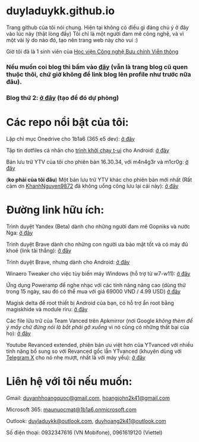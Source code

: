 
# duyladuykk.github.io
Trang github của tôi nói chung.
Hiện tại không có điều gì đáng chú ý ở đây vào lúc này (thật lòng đấy)
Tôi chỉ là một người đam mê công nghệ, và vì một vài lý do nào đó, tạo nên trang web này cho vui :)

Giờ tôi đã là 1 sinh viên của [Học viện Công nghệ Bưu chính Viễn thông](https://portal.ptit.edu.vn/)

### Nếu muốn coi blog thì bấm vào [đây](https://dldkk.blogspot.com) (vẫn là trang blog cũ quen thuộc thôi, chứ giờ không để link blog lên profile như trước nữa đâu).
### Blog thứ 2: [ở đây](https://dldkk.hashnode.dev) (tạo để đó dự phòng)
# Các repo nổi bật của tôi:
Lập chỉ mục Onedrive cho 1b1a6 (365 e5 dev): [ở đây](https://duyladuykk.github.io/FODI/front-end/)

Tập tin dotfiles cá nhân cho [trình khởi chạy t-ui](https://play.google.com/store/apps/details?id=ohi.andre.consolelauncher) cho Android: [ở đây](https://duyladuykk.github.io/t-ui-dotfiles/)

Bản lưu trữ YTV của tôi cho phiên bản 16.30.34, với m4n4g3r và m1cr0g: [ở đây](https://github.com/duyladuykk/432490279788313560182459438453/releases/)

(**ko phải của tôi đâu**) Một bản lưu trữ YTV khác cho phiên bản mới nhất (Rất cảm ơn [KhanhNguyen9872](https://github.com/khanhnguyen9872) đã không uổng công lưu lại cái này): [ở đây](https://github.com/KhanhNguyen9872/0101011101010111001110010011000101100100010010000101011001101001010110100101011000111001010101110101/releases/)

# Đường link hữu ích:
Trình duyệt Yandex (Beta) dành cho những người đam mê Gopniks và nước Nga: [ở đây](https://browser.yandex.com/beta/)

Trình duyệt Brave dành cho những con người ưa bảo mật tốt và có máy đủ khoẻ (link tải thẳng): [ở đây](https://laptop-updates.brave.com/latest/winx64)

Trình duyệt Brave, nhưng dành cho Android: [ở đây](https://play.google.com/store/apps/details?id=com.brave.browser)

Winaero Tweaker cho việc tùy biến máy Windows (hỗ trợ từ w7-w11): [ở đây](https://winaero.com/download-winaero-tweaker/)

Ứng dụng Poweramp để nghe nhạc với các tính năng nâng cao (dùng thử trong 15 ngày, sau đó có thể mua với giá 69000 VND / 4.99 USD) [ở đây](https://powerampapp.com/download-poweramp/)

Magisk delta để root thiết bị Android của bạn, có hỗ trợ ẩn root bằng magiskhide và module riru: [ở đây](https://huskydg.github.io/magisk-files/)

Các file lữu trữ của Team Vanced trên Apkmirror (nơi Google *không thèm để ý mấy chứ đừng nói là bắt phải gỡ xuống* vì nó cũng có những thất bại của họ): [ở đây](https://www.apkmirror.com/apk/team-vanced/)

Youtube Revanced extended, phiên bản ưu việt hơn của YTvanced với nhiều tính năng bổ sung so với Revanced gốc lẫn YTvanced (khuyên dùng với [Telegram X](https://play.google.com/store/apps/details?id=org.thunderdog.challegram) cho nó nhẹ mượt, nhất là với máy yếu): [ở đây](https://t.me/rvx_lite)
# Liên hệ với tôi nếu muốn:

Gmail: duyanhhoangquoc@gmail.com, hoangjohn2k41@gmail.com

Microsoft 365: maunuocmat@1b1a6.onmicrosoft.com

Outlook: duyladuykk@outlook.com, duyhoang2k41@outlook.com

Số điện thoại: 0932347616 (VN Mobifone), 0961619120 (Viettel)

